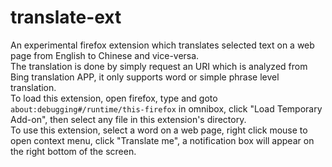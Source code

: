# translate-ext

An experimental firefox extension which translates selected text on a web page from English to Chinese and vice-versa.  
The translation is done by simply request an URI which is analyzed from Bing translation APP, it only supports word or simple phrase level translation.  
To load this extension, open firefox, type and goto `about:debugging#/runtime/this-firefox` in omnibox, click "Load Temporary Add-on", then select any file in this extension's directory.  
To use this extension, select a word on a web page, right click mouse to open context menu, click "Translate me", a notification box will appear on the right bottom of the screen.